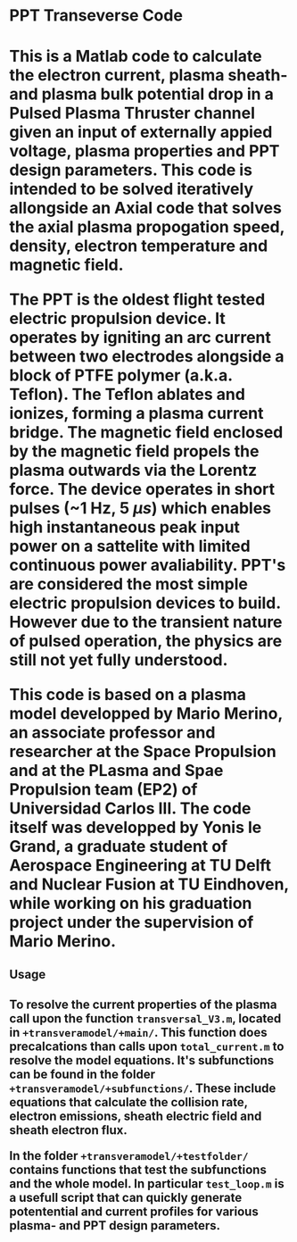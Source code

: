 <h1> PPT Transeverse Code <h1>

This is a Matlab code to calculate the electron current, plasma sheath- and plasma bulk potential drop in a Pulsed Plasma Thruster channel given an input of externally appied voltage, plasma properties and PPT design parameters. This code is intended to be solved iteratively allongside an Axial code that solves the axial plasma propogation speed, density, electron temperature and magnetic field.

The PPT is the oldest flight tested electric propulsion device. It operates by igniting an arc current between two electrodes alongside a block of PTFE polymer (a.k.a. Teflon). The Teflon ablates and ionizes, forming a plasma current bridge. The magnetic field enclosed by the magnetic field propels the plasma outwards via the Lorentz force. The device operates in short pulses (~1 Hz, 5 $\mu s$) which enables high instantaneous peak input power on a sattelite with limited continuous power avaliability. PPT's are considered the most simple electric propulsion devices to build. However due to the transient nature of pulsed operation, the physics are still not yet fully understood.

This code is based on a plasma model developped by Mario Merino, an associate professor and researcher at the Space Propulsion and at the PLasma and Spae Propulsion team (EP2) of Universidad Carlos III. The code itself was developped by Yonis le Grand, a graduate student of Aerospace Engineering at TU Delft and Nuclear Fusion at TU Eindhoven, while working on his graduation project under the supervision of Mario Merino.

<h2> Usage <h2>
 
To resolve the current properties of the plasma call upon the function `transversal_V3.m`, located in `+transveramodel/+main/`. This function does precalcations than calls upon `total_current.m` to resolve the model equations. It's subfunctions can be found in the folder `+transveramodel/+subfunctions/`. These include equations that calculate the collision rate, electron emissions, sheath electric field and sheath electron flux.

In the folder `+transveramodel/+testfolder/` contains functions that test the subfunctions and the whole model. In particular `test_loop.m` is a usefull script that can quickly generate potentential and current profiles for various plasma- and PPT design parameters.
